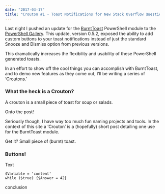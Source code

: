 ```yaml
---
date: "2017-03-17"
title: "Crouton #1 - Toast Notifications for New Stack Overflow Questions"
---
```


Last night I pushed an update for the
[BurntToast](https://github.com/Windos/BurntToast) PowerShell module to the
[PowerShell Gallery](https://www.powershellgallery.com/packages/BurntToast).
This update, version 0.5.2, exposed the ability to add custom buttons to your
toast notifications instead of just the standard Snooze and Dismiss option from
previous versions.

This dramatically increases the flexibility and usability of these PowerShell
generated toasts.

In an effort to show off the cool things you can accomplish with BurntToast, and
to demo new features as they come out, I’ll be writing a series of ‘Croutons.’

### What the heck is a Crouton?

A crouton is a small piece of toast for soup or salads.

Onto the post!

Seriously though, I have way too much fun naming projects and tools. In the
context of this site a ‘Crouton’ is a (hopefully) short post detailing one use
for the BurntToast module.

Get it? Small piece of (burnt) toast.

### Buttons!

Text

~~~~~~~~~~~~~~~~~~~~~~~~~~~~~~~~~~~~~~~~~~~~~~~~~~~~~~~~~~~~~~~~~~~~~~~~~~~~~~~~
$Variable = 'content'
while ($true) {$Answer = 42}
~~~~~~~~~~~~~~~~~~~~~~~~~~~~~~~~~~~~~~~~~~~~~~~~~~~~~~~~~~~~~~~~~~~~~~~~~~~~~~~~

conclusion
